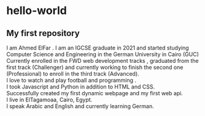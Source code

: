 # hello-world
## My first repository
I am Ahmed ElFar . I am an IGCSE graduate in 2021 and started studying Computer Science and Engineering in the German University in Cairo (GUC) <br>
Currently enrolled in the FWD web development tracks , graduated from the first track (Challenger) and currently working to finish the second one (Professional) to enroll in the third track (Advanced). <br>
I love to watch and play football and programming . <br>
I took Javascript and Python in addition to HTML and CSS. <br>
Successfully created my first dynamic webpage and my first web api. <br>
I live in ElTagamoaa, Cairo, Egypt. <br>
I speak Arabic and English and currently learning German.
